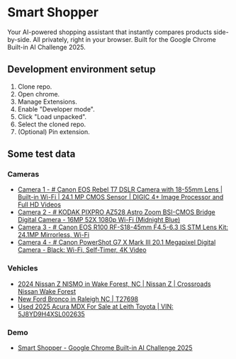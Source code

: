 # Smart Shopper

Your AI-powered shopping assistant that instantly compares products side-by-side. All privately, right in your browser. Built for the Google Chrome Built-in AI Challenge 2025.

## Development environment setup

1. Clone repo.
2. Open chrome.
3. Manage Extensions.
4. Enable "Developer mode".
5. Click "Load unpacked".
6. Select the cloned repo.
7. (Optional) Pin extension.

## Some test data

### Cameras

-   [Camera 1 - # Canon EOS Rebel T7 DSLR Camera with 18-55mm Lens | Built-in Wi-Fi | 24.1 MP CMOS Sensor | DIGIC 4+ Image Processor and Full HD Videos](https://www.amazon.com/Canon-Rebel-T7-18-55mm-II/dp/B07C2Z21X5/ref=sr_1_5?dib=eyJ2IjoiMSJ9.Ezjbl03fB5nufV5HyxNdrVbJ10qxX3r1eA2SdG5PIH0zJDf0mbP0Y1yRao6Yf5Qo-ZxX0Qpto_GExZayfMbrGIwatt1-2cVCcPhfR3EvgFPQ2eZh1SD-Ea1dicQz8mgPkAI-rSHuJjMcsZiQCjXck86Kxp-CFidS-qZd8-IpW9wTfdwKEkFGhj6Kt-52vF5KitTjJLQqEAtFk5FwYwvGJOVCuJlcSSkNiJRHeMXODCM.Z2YtzPTZ-6bH1VKjVhDgax4RY2bUcPBfh16PNw7lQWg&dib_tag=se&keywords=camera&qid=1761421998&sr=8-5)
-   [Camera 2 - # KODAK PIXPRO AZ528 Astro Zoom BSI-CMOS Bridge Digital Camera - 16MP 52X 1080p Wi-Fi (Midnight Blue)](https://www.walmart.com/ip/KODAK-PIXPRO-AZ528-Astro-Zoom-BSI-CMOS-Bridge-Digital-Camera-16MP-52X-1080p-Wi-Fi-Midnight-Blue/835791235?classType=REGULAR&adsRedirect=true)
-   [Camera 3 - # Canon EOS R100 RF-S18-45mm F4.5-6.3 IS STM Lens Kit: 24.1MP Mirrorless, Wi-Fi](https://www.target.com/p/canon-eos-r100-rf-s18-45mm-f4-5-6-3-is-stm-lens-kit/-/A-89177813#lnk=sametab)
-   [Camera 4 - # Canon PowerShot G7 X Mark III 20.1 Megapixel Digital Camera - Black: Wi-Fi, Self-Timer, 4K Video](https://www.target.com/p/canon-powershot-g7-x-mark-iii-20-1-megapixel-digital-camera-black/-/A-91467769#lnk=sametab)

### Vehicles

-   [2024 Nissan Z NISMO in Wake Forest, NC | Nissan Z | Crossroads Nissan Wake Forest](https://www.crossroadsnissanwf.com/new-Wake+Forest-2024-Nissan-Z-NISMO-JN1BZ4CH7RM362973)
-   [New Ford Bronco in Raleigh NC | T27698](https://capitalford.com/vehicles/2025-ford-bronco-base-t27698-1fmde6bh6sla68289-8bce7d19-ccee-4bec-b155-1757e52e6029)
-   [Used 2025 Acura MDX For Sale at Leith Toyota | VIN: 5J8YD9H4XSL002635](https://www.leithtoyota.com/used/Acura/2025-Acura-MDX-eb0b2978ac181ac43f14aa24cbd2d6b3.htm)

### Demo

-   [Smart Shopper - Google Chrome Built-in AI Challenge 2025](https://www.youtube.com/watch?v=sTB09MlSSC8)
